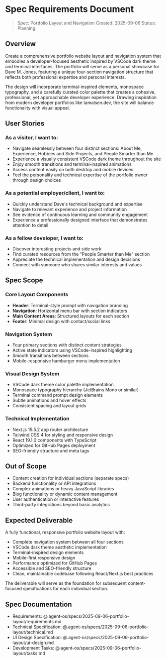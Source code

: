 # Spec Requirements Document

> Spec: Portfolio Layout and Navigation
> Created: 2025-09-06
> Status: Planning

## Overview

Create a comprehensive portfolio website layout and navigation system that embodies a developer-focused aesthetic inspired by VSCode dark theme and terminal interfaces. The portfolio will serve as a personal showcase for Dave M. Jones, featuring a unique four-section navigation structure that reflects both professional expertise and personal interests.

The design will incorporate terminal-inspired elements, monospace typography, and a carefully curated color palette that creates a cohesive, professional, yet approachable developer experience. Drawing inspiration from modern developer portfolios like tamalsen.dev, the site will balance functionality with visual appeal.

## User Stories

### As a visitor, I want to:
- Navigate seamlessly between four distinct sections: About Me, Experience, Hobbies and Side Projects, and People Smarter than Me
- Experience a visually consistent VSCode dark theme throughout the site
- Enjoy smooth transitions and terminal-inspired animations
- Access content easily on both desktop and mobile devices
- Feel the personality and technical expertise of the portfolio owner through design choices

### As a potential employer/client, I want to:
- Quickly understand Dave's technical background and expertise
- Navigate to relevant experience and project information
- See evidence of continuous learning and community engagement
- Experience a professionally designed interface that demonstrates attention to detail

### As a fellow developer, I want to:
- Discover interesting projects and side work
- Find curated resources from the "People Smarter than Me" section
- Appreciate the technical implementation and design decisions
- Connect with someone who shares similar interests and values

## Spec Scope

### Core Layout Components
- **Header**: Terminal-style prompt with navigation branding
- **Navigation**: Horizontal menu bar with section indicators
- **Main Content Areas**: Structured layouts for each section
- **Footer**: Minimal design with contact/social links

### Navigation System
- Four primary sections with distinct content strategies
- Active state indicators using VSCode-inspired highlighting
- Smooth transitions between sections
- Mobile-responsive hamburger menu implementation

### Visual Design System
- VSCode dark theme color palette implementation
- Monospace typography hierarchy (JetBrains Mono or similar)
- Terminal command prompt design elements
- Subtle animations and hover effects
- Consistent spacing and layout grids

### Technical Implementation
- Next.js 15.5.2 app router architecture
- Tailwind CSS 4 for styling and responsive design
- React 19.1.0 components with TypeScript
- Optimized for GitHub Pages deployment
- SEO-friendly structure and meta tags

## Out of Scope

- Content creation for individual sections (separate specs)
- Backend functionality or API integrations
- Complex animations or heavy JavaScript libraries
- Blog functionality or dynamic content management
- User authentication or interactive features
- Third-party integrations beyond basic analytics

## Expected Deliverable

A fully functional, responsive portfolio website layout with:
- Complete navigation system between all four sections
- VSCode dark theme aesthetic implementation
- Terminal-inspired design elements
- Mobile-first responsive design
- Performance optimized for GitHub Pages
- Accessible and SEO-friendly structure
- Clean, maintainable codebase following React/Next.js best practices

The deliverable will serve as the foundation for subsequent content-focused specifications for each individual section.

## Spec Documentation

- Requirements: @.agent-os/specs/2025-09-06-portfolio-layout/requirements.md
- Technical Specification: @.agent-os/specs/2025-09-06-portfolio-layout/technical.md
- UI Design Specification: @.agent-os/specs/2025-09-06-portfolio-layout/ui-design.md
- Development Tasks: @.agent-os/specs/2025-09-06-portfolio-layout/tasks.md